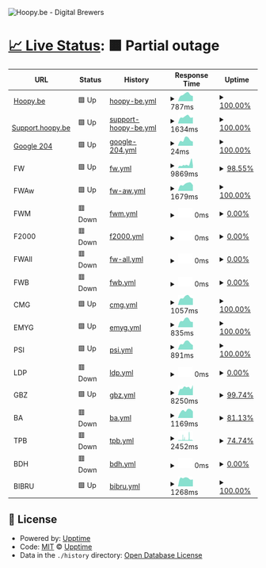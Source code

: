 ![Hoopy.be - Digital Brewers](https://hoopy.be/img/Hoopy.be-logo.jpg "Hoopy.be - Digital Brewers")

# [📈 Live Status](https://hoopybe.github.io/uptime): <!--live status--> **🟧 Partial outage**

<!--start: status pages-->
<!-- This summary is generated by Upptime (https://github.com/upptime/upptime) -->
<!-- Do not edit this manually, your changes will be overwritten -->
<!-- prettier-ignore -->
| URL | Status | History | Response Time | Uptime |
| --- | ------ | ------- | ------------- | ------ |
| <img alt="" src="https://icons.duckduckgo.com/ip3/hoopy.be.ico" height="13"> [Hoopy.be](https://hoopy.be) | 🟩 Up | [hoopy-be.yml](https://github.com/hoopybe/uptime/commits/HEAD/history/hoopy-be.yml) | <details><summary><img alt="Response time graph" src="./graphs/hoopy-be/response-time-week.png" height="20"> 787ms</summary><br><a href="https://hoopybe.github.io/uptime/history/hoopy-be"><img alt="Response time 879" src="https://img.shields.io/endpoint?url=https%3A%2F%2Fraw.githubusercontent.com%2Fhoopybe%2Fuptime%2FHEAD%2Fapi%2Fhoopy-be%2Fresponse-time.json"></a><br><a href="https://hoopybe.github.io/uptime/history/hoopy-be"><img alt="24-hour response time 603" src="https://img.shields.io/endpoint?url=https%3A%2F%2Fraw.githubusercontent.com%2Fhoopybe%2Fuptime%2FHEAD%2Fapi%2Fhoopy-be%2Fresponse-time-day.json"></a><br><a href="https://hoopybe.github.io/uptime/history/hoopy-be"><img alt="7-day response time 787" src="https://img.shields.io/endpoint?url=https%3A%2F%2Fraw.githubusercontent.com%2Fhoopybe%2Fuptime%2FHEAD%2Fapi%2Fhoopy-be%2Fresponse-time-week.json"></a><br><a href="https://hoopybe.github.io/uptime/history/hoopy-be"><img alt="30-day response time 851" src="https://img.shields.io/endpoint?url=https%3A%2F%2Fraw.githubusercontent.com%2Fhoopybe%2Fuptime%2FHEAD%2Fapi%2Fhoopy-be%2Fresponse-time-month.json"></a><br><a href="https://hoopybe.github.io/uptime/history/hoopy-be"><img alt="1-year response time 892" src="https://img.shields.io/endpoint?url=https%3A%2F%2Fraw.githubusercontent.com%2Fhoopybe%2Fuptime%2FHEAD%2Fapi%2Fhoopy-be%2Fresponse-time-year.json"></a></details> | <details><summary><a href="https://hoopybe.github.io/uptime/history/hoopy-be">100.00%</a></summary><a href="https://hoopybe.github.io/uptime/history/hoopy-be"><img alt="All-time uptime 99.39%" src="https://img.shields.io/endpoint?url=https%3A%2F%2Fraw.githubusercontent.com%2Fhoopybe%2Fuptime%2FHEAD%2Fapi%2Fhoopy-be%2Fuptime.json"></a><br><a href="https://hoopybe.github.io/uptime/history/hoopy-be"><img alt="24-hour uptime 100.00%" src="https://img.shields.io/endpoint?url=https%3A%2F%2Fraw.githubusercontent.com%2Fhoopybe%2Fuptime%2FHEAD%2Fapi%2Fhoopy-be%2Fuptime-day.json"></a><br><a href="https://hoopybe.github.io/uptime/history/hoopy-be"><img alt="7-day uptime 100.00%" src="https://img.shields.io/endpoint?url=https%3A%2F%2Fraw.githubusercontent.com%2Fhoopybe%2Fuptime%2FHEAD%2Fapi%2Fhoopy-be%2Fuptime-week.json"></a><br><a href="https://hoopybe.github.io/uptime/history/hoopy-be"><img alt="30-day uptime 100.00%" src="https://img.shields.io/endpoint?url=https%3A%2F%2Fraw.githubusercontent.com%2Fhoopybe%2Fuptime%2FHEAD%2Fapi%2Fhoopy-be%2Fuptime-month.json"></a><br><a href="https://hoopybe.github.io/uptime/history/hoopy-be"><img alt="1-year uptime 99.96%" src="https://img.shields.io/endpoint?url=https%3A%2F%2Fraw.githubusercontent.com%2Fhoopybe%2Fuptime%2FHEAD%2Fapi%2Fhoopy-be%2Fuptime-year.json"></a></details>
| <img alt="" src="https://icons.duckduckgo.com/ip3/support.hoopy.be.ico" height="13"> [Support.hoopy.be](https://support.hoopy.be) | 🟩 Up | [support-hoopy-be.yml](https://github.com/hoopybe/uptime/commits/HEAD/history/support-hoopy-be.yml) | <details><summary><img alt="Response time graph" src="./graphs/support-hoopy-be/response-time-week.png" height="20"> 1634ms</summary><br><a href="https://hoopybe.github.io/uptime/history/support-hoopy-be"><img alt="Response time 1909" src="https://img.shields.io/endpoint?url=https%3A%2F%2Fraw.githubusercontent.com%2Fhoopybe%2Fuptime%2FHEAD%2Fapi%2Fsupport-hoopy-be%2Fresponse-time.json"></a><br><a href="https://hoopybe.github.io/uptime/history/support-hoopy-be"><img alt="24-hour response time 1507" src="https://img.shields.io/endpoint?url=https%3A%2F%2Fraw.githubusercontent.com%2Fhoopybe%2Fuptime%2FHEAD%2Fapi%2Fsupport-hoopy-be%2Fresponse-time-day.json"></a><br><a href="https://hoopybe.github.io/uptime/history/support-hoopy-be"><img alt="7-day response time 1634" src="https://img.shields.io/endpoint?url=https%3A%2F%2Fraw.githubusercontent.com%2Fhoopybe%2Fuptime%2FHEAD%2Fapi%2Fsupport-hoopy-be%2Fresponse-time-week.json"></a><br><a href="https://hoopybe.github.io/uptime/history/support-hoopy-be"><img alt="30-day response time 1682" src="https://img.shields.io/endpoint?url=https%3A%2F%2Fraw.githubusercontent.com%2Fhoopybe%2Fuptime%2FHEAD%2Fapi%2Fsupport-hoopy-be%2Fresponse-time-month.json"></a><br><a href="https://hoopybe.github.io/uptime/history/support-hoopy-be"><img alt="1-year response time 1896" src="https://img.shields.io/endpoint?url=https%3A%2F%2Fraw.githubusercontent.com%2Fhoopybe%2Fuptime%2FHEAD%2Fapi%2Fsupport-hoopy-be%2Fresponse-time-year.json"></a></details> | <details><summary><a href="https://hoopybe.github.io/uptime/history/support-hoopy-be">100.00%</a></summary><a href="https://hoopybe.github.io/uptime/history/support-hoopy-be"><img alt="All-time uptime 99.98%" src="https://img.shields.io/endpoint?url=https%3A%2F%2Fraw.githubusercontent.com%2Fhoopybe%2Fuptime%2FHEAD%2Fapi%2Fsupport-hoopy-be%2Fuptime.json"></a><br><a href="https://hoopybe.github.io/uptime/history/support-hoopy-be"><img alt="24-hour uptime 100.00%" src="https://img.shields.io/endpoint?url=https%3A%2F%2Fraw.githubusercontent.com%2Fhoopybe%2Fuptime%2FHEAD%2Fapi%2Fsupport-hoopy-be%2Fuptime-day.json"></a><br><a href="https://hoopybe.github.io/uptime/history/support-hoopy-be"><img alt="7-day uptime 100.00%" src="https://img.shields.io/endpoint?url=https%3A%2F%2Fraw.githubusercontent.com%2Fhoopybe%2Fuptime%2FHEAD%2Fapi%2Fsupport-hoopy-be%2Fuptime-week.json"></a><br><a href="https://hoopybe.github.io/uptime/history/support-hoopy-be"><img alt="30-day uptime 100.00%" src="https://img.shields.io/endpoint?url=https%3A%2F%2Fraw.githubusercontent.com%2Fhoopybe%2Fuptime%2FHEAD%2Fapi%2Fsupport-hoopy-be%2Fuptime-month.json"></a><br><a href="https://hoopybe.github.io/uptime/history/support-hoopy-be"><img alt="1-year uptime 99.98%" src="https://img.shields.io/endpoint?url=https%3A%2F%2Fraw.githubusercontent.com%2Fhoopybe%2Fuptime%2FHEAD%2Fapi%2Fsupport-hoopy-be%2Fuptime-year.json"></a></details>
| <img alt="" src="https://icons.duckduckgo.com/ip3/google.com.ico" height="13"> [Google 204](https://google.com/generate_204) | 🟩 Up | [google-204.yml](https://github.com/hoopybe/uptime/commits/HEAD/history/google-204.yml) | <details><summary><img alt="Response time graph" src="./graphs/google-204/response-time-week.png" height="20"> 24ms</summary><br><a href="https://hoopybe.github.io/uptime/history/google-204"><img alt="Response time 58" src="https://img.shields.io/endpoint?url=https%3A%2F%2Fraw.githubusercontent.com%2Fhoopybe%2Fuptime%2FHEAD%2Fapi%2Fgoogle-204%2Fresponse-time.json"></a><br><a href="https://hoopybe.github.io/uptime/history/google-204"><img alt="24-hour response time 16" src="https://img.shields.io/endpoint?url=https%3A%2F%2Fraw.githubusercontent.com%2Fhoopybe%2Fuptime%2FHEAD%2Fapi%2Fgoogle-204%2Fresponse-time-day.json"></a><br><a href="https://hoopybe.github.io/uptime/history/google-204"><img alt="7-day response time 24" src="https://img.shields.io/endpoint?url=https%3A%2F%2Fraw.githubusercontent.com%2Fhoopybe%2Fuptime%2FHEAD%2Fapi%2Fgoogle-204%2Fresponse-time-week.json"></a><br><a href="https://hoopybe.github.io/uptime/history/google-204"><img alt="30-day response time 35" src="https://img.shields.io/endpoint?url=https%3A%2F%2Fraw.githubusercontent.com%2Fhoopybe%2Fuptime%2FHEAD%2Fapi%2Fgoogle-204%2Fresponse-time-month.json"></a><br><a href="https://hoopybe.github.io/uptime/history/google-204"><img alt="1-year response time 63" src="https://img.shields.io/endpoint?url=https%3A%2F%2Fraw.githubusercontent.com%2Fhoopybe%2Fuptime%2FHEAD%2Fapi%2Fgoogle-204%2Fresponse-time-year.json"></a></details> | <details><summary><a href="https://hoopybe.github.io/uptime/history/google-204">100.00%</a></summary><a href="https://hoopybe.github.io/uptime/history/google-204"><img alt="All-time uptime 100.00%" src="https://img.shields.io/endpoint?url=https%3A%2F%2Fraw.githubusercontent.com%2Fhoopybe%2Fuptime%2FHEAD%2Fapi%2Fgoogle-204%2Fuptime.json"></a><br><a href="https://hoopybe.github.io/uptime/history/google-204"><img alt="24-hour uptime 100.00%" src="https://img.shields.io/endpoint?url=https%3A%2F%2Fraw.githubusercontent.com%2Fhoopybe%2Fuptime%2FHEAD%2Fapi%2Fgoogle-204%2Fuptime-day.json"></a><br><a href="https://hoopybe.github.io/uptime/history/google-204"><img alt="7-day uptime 100.00%" src="https://img.shields.io/endpoint?url=https%3A%2F%2Fraw.githubusercontent.com%2Fhoopybe%2Fuptime%2FHEAD%2Fapi%2Fgoogle-204%2Fuptime-week.json"></a><br><a href="https://hoopybe.github.io/uptime/history/google-204"><img alt="30-day uptime 100.00%" src="https://img.shields.io/endpoint?url=https%3A%2F%2Fraw.githubusercontent.com%2Fhoopybe%2Fuptime%2FHEAD%2Fapi%2Fgoogle-204%2Fuptime-month.json"></a><br><a href="https://hoopybe.github.io/uptime/history/google-204"><img alt="1-year uptime 100.00%" src="https://img.shields.io/endpoint?url=https%3A%2F%2Fraw.githubusercontent.com%2Fhoopybe%2Fuptime%2FHEAD%2Fapi%2Fgoogle-204%2Fuptime-year.json"></a></details>
| <img alt="" src="https://icons.duckduckgo.com/ip3/null.ico" height="13"> FW | 🟩 Up | [fw.yml](https://github.com/hoopybe/uptime/commits/HEAD/history/fw.yml) | <details><summary><img alt="Response time graph" src="./graphs/fw/response-time-week.png" height="20"> 9869ms</summary><br><a href="https://hoopybe.github.io/uptime/history/fw"><img alt="Response time 3305" src="https://img.shields.io/endpoint?url=https%3A%2F%2Fraw.githubusercontent.com%2Fhoopybe%2Fuptime%2FHEAD%2Fapi%2Ffw%2Fresponse-time.json"></a><br><a href="https://hoopybe.github.io/uptime/history/fw"><img alt="24-hour response time 15856" src="https://img.shields.io/endpoint?url=https%3A%2F%2Fraw.githubusercontent.com%2Fhoopybe%2Fuptime%2FHEAD%2Fapi%2Ffw%2Fresponse-time-day.json"></a><br><a href="https://hoopybe.github.io/uptime/history/fw"><img alt="7-day response time 9869" src="https://img.shields.io/endpoint?url=https%3A%2F%2Fraw.githubusercontent.com%2Fhoopybe%2Fuptime%2FHEAD%2Fapi%2Ffw%2Fresponse-time-week.json"></a><br><a href="https://hoopybe.github.io/uptime/history/fw"><img alt="30-day response time 6905" src="https://img.shields.io/endpoint?url=https%3A%2F%2Fraw.githubusercontent.com%2Fhoopybe%2Fuptime%2FHEAD%2Fapi%2Ffw%2Fresponse-time-month.json"></a><br><a href="https://hoopybe.github.io/uptime/history/fw"><img alt="1-year response time 3433" src="https://img.shields.io/endpoint?url=https%3A%2F%2Fraw.githubusercontent.com%2Fhoopybe%2Fuptime%2FHEAD%2Fapi%2Ffw%2Fresponse-time-year.json"></a></details> | <details><summary><a href="https://hoopybe.github.io/uptime/history/fw">98.55%</a></summary><a href="https://hoopybe.github.io/uptime/history/fw"><img alt="All-time uptime 99.94%" src="https://img.shields.io/endpoint?url=https%3A%2F%2Fraw.githubusercontent.com%2Fhoopybe%2Fuptime%2FHEAD%2Fapi%2Ffw%2Fuptime.json"></a><br><a href="https://hoopybe.github.io/uptime/history/fw"><img alt="24-hour uptime 89.84%" src="https://img.shields.io/endpoint?url=https%3A%2F%2Fraw.githubusercontent.com%2Fhoopybe%2Fuptime%2FHEAD%2Fapi%2Ffw%2Fuptime-day.json"></a><br><a href="https://hoopybe.github.io/uptime/history/fw"><img alt="7-day uptime 98.55%" src="https://img.shields.io/endpoint?url=https%3A%2F%2Fraw.githubusercontent.com%2Fhoopybe%2Fuptime%2FHEAD%2Fapi%2Ffw%2Fuptime-week.json"></a><br><a href="https://hoopybe.github.io/uptime/history/fw"><img alt="30-day uptime 99.57%" src="https://img.shields.io/endpoint?url=https%3A%2F%2Fraw.githubusercontent.com%2Fhoopybe%2Fuptime%2FHEAD%2Fapi%2Ffw%2Fuptime-month.json"></a><br><a href="https://hoopybe.github.io/uptime/history/fw"><img alt="1-year uptime 99.89%" src="https://img.shields.io/endpoint?url=https%3A%2F%2Fraw.githubusercontent.com%2Fhoopybe%2Fuptime%2FHEAD%2Fapi%2Ffw%2Fuptime-year.json"></a></details>
| <img alt="" src="https://icons.duckduckgo.com/ip3/null.ico" height="13"> FWAw | 🟩 Up | [fw-aw.yml](https://github.com/hoopybe/uptime/commits/HEAD/history/fw-aw.yml) | <details><summary><img alt="Response time graph" src="./graphs/fw-aw/response-time-week.png" height="20"> 1679ms</summary><br><a href="https://hoopybe.github.io/uptime/history/fw-aw"><img alt="Response time 1323" src="https://img.shields.io/endpoint?url=https%3A%2F%2Fraw.githubusercontent.com%2Fhoopybe%2Fuptime%2FHEAD%2Fapi%2Ffw-aw%2Fresponse-time.json"></a><br><a href="https://hoopybe.github.io/uptime/history/fw-aw"><img alt="24-hour response time 1416" src="https://img.shields.io/endpoint?url=https%3A%2F%2Fraw.githubusercontent.com%2Fhoopybe%2Fuptime%2FHEAD%2Fapi%2Ffw-aw%2Fresponse-time-day.json"></a><br><a href="https://hoopybe.github.io/uptime/history/fw-aw"><img alt="7-day response time 1679" src="https://img.shields.io/endpoint?url=https%3A%2F%2Fraw.githubusercontent.com%2Fhoopybe%2Fuptime%2FHEAD%2Fapi%2Ffw-aw%2Fresponse-time-week.json"></a><br><a href="https://hoopybe.github.io/uptime/history/fw-aw"><img alt="30-day response time 1710" src="https://img.shields.io/endpoint?url=https%3A%2F%2Fraw.githubusercontent.com%2Fhoopybe%2Fuptime%2FHEAD%2Fapi%2Ffw-aw%2Fresponse-time-month.json"></a><br><a href="https://hoopybe.github.io/uptime/history/fw-aw"><img alt="1-year response time 1418" src="https://img.shields.io/endpoint?url=https%3A%2F%2Fraw.githubusercontent.com%2Fhoopybe%2Fuptime%2FHEAD%2Fapi%2Ffw-aw%2Fresponse-time-year.json"></a></details> | <details><summary><a href="https://hoopybe.github.io/uptime/history/fw-aw">100.00%</a></summary><a href="https://hoopybe.github.io/uptime/history/fw-aw"><img alt="All-time uptime 88.26%" src="https://img.shields.io/endpoint?url=https%3A%2F%2Fraw.githubusercontent.com%2Fhoopybe%2Fuptime%2FHEAD%2Fapi%2Ffw-aw%2Fuptime.json"></a><br><a href="https://hoopybe.github.io/uptime/history/fw-aw"><img alt="24-hour uptime 100.00%" src="https://img.shields.io/endpoint?url=https%3A%2F%2Fraw.githubusercontent.com%2Fhoopybe%2Fuptime%2FHEAD%2Fapi%2Ffw-aw%2Fuptime-day.json"></a><br><a href="https://hoopybe.github.io/uptime/history/fw-aw"><img alt="7-day uptime 100.00%" src="https://img.shields.io/endpoint?url=https%3A%2F%2Fraw.githubusercontent.com%2Fhoopybe%2Fuptime%2FHEAD%2Fapi%2Ffw-aw%2Fuptime-week.json"></a><br><a href="https://hoopybe.github.io/uptime/history/fw-aw"><img alt="30-day uptime 100.00%" src="https://img.shields.io/endpoint?url=https%3A%2F%2Fraw.githubusercontent.com%2Fhoopybe%2Fuptime%2FHEAD%2Fapi%2Ffw-aw%2Fuptime-month.json"></a><br><a href="https://hoopybe.github.io/uptime/history/fw-aw"><img alt="1-year uptime 70.98%" src="https://img.shields.io/endpoint?url=https%3A%2F%2Fraw.githubusercontent.com%2Fhoopybe%2Fuptime%2FHEAD%2Fapi%2Ffw-aw%2Fuptime-year.json"></a></details>
| <img alt="" src="https://icons.duckduckgo.com/ip3/null.ico" height="13"> FWM | 🟥 Down | [fwm.yml](https://github.com/hoopybe/uptime/commits/HEAD/history/fwm.yml) | <details><summary><img alt="Response time graph" src="./graphs/fwm/response-time-week.png" height="20"> 0ms</summary><br><a href="https://hoopybe.github.io/uptime/history/fwm"><img alt="Response time 2187" src="https://img.shields.io/endpoint?url=https%3A%2F%2Fraw.githubusercontent.com%2Fhoopybe%2Fuptime%2FHEAD%2Fapi%2Ffwm%2Fresponse-time.json"></a><br><a href="https://hoopybe.github.io/uptime/history/fwm"><img alt="24-hour response time 0" src="https://img.shields.io/endpoint?url=https%3A%2F%2Fraw.githubusercontent.com%2Fhoopybe%2Fuptime%2FHEAD%2Fapi%2Ffwm%2Fresponse-time-day.json"></a><br><a href="https://hoopybe.github.io/uptime/history/fwm"><img alt="7-day response time 0" src="https://img.shields.io/endpoint?url=https%3A%2F%2Fraw.githubusercontent.com%2Fhoopybe%2Fuptime%2FHEAD%2Fapi%2Ffwm%2Fresponse-time-week.json"></a><br><a href="https://hoopybe.github.io/uptime/history/fwm"><img alt="30-day response time 0" src="https://img.shields.io/endpoint?url=https%3A%2F%2Fraw.githubusercontent.com%2Fhoopybe%2Fuptime%2FHEAD%2Fapi%2Ffwm%2Fresponse-time-month.json"></a><br><a href="https://hoopybe.github.io/uptime/history/fwm"><img alt="1-year response time 2197" src="https://img.shields.io/endpoint?url=https%3A%2F%2Fraw.githubusercontent.com%2Fhoopybe%2Fuptime%2FHEAD%2Fapi%2Ffwm%2Fresponse-time-year.json"></a></details> | <details><summary><a href="https://hoopybe.github.io/uptime/history/fwm">0.00%</a></summary><a href="https://hoopybe.github.io/uptime/history/fwm"><img alt="All-time uptime 88.69%" src="https://img.shields.io/endpoint?url=https%3A%2F%2Fraw.githubusercontent.com%2Fhoopybe%2Fuptime%2FHEAD%2Fapi%2Ffwm%2Fuptime.json"></a><br><a href="https://hoopybe.github.io/uptime/history/fwm"><img alt="24-hour uptime 0.00%" src="https://img.shields.io/endpoint?url=https%3A%2F%2Fraw.githubusercontent.com%2Fhoopybe%2Fuptime%2FHEAD%2Fapi%2Ffwm%2Fuptime-day.json"></a><br><a href="https://hoopybe.github.io/uptime/history/fwm"><img alt="7-day uptime 0.00%" src="https://img.shields.io/endpoint?url=https%3A%2F%2Fraw.githubusercontent.com%2Fhoopybe%2Fuptime%2FHEAD%2Fapi%2Ffwm%2Fuptime-week.json"></a><br><a href="https://hoopybe.github.io/uptime/history/fwm"><img alt="30-day uptime 0.00%" src="https://img.shields.io/endpoint?url=https%3A%2F%2Fraw.githubusercontent.com%2Fhoopybe%2Fuptime%2FHEAD%2Fapi%2Ffwm%2Fuptime-month.json"></a><br><a href="https://hoopybe.github.io/uptime/history/fwm"><img alt="1-year uptime 72.04%" src="https://img.shields.io/endpoint?url=https%3A%2F%2Fraw.githubusercontent.com%2Fhoopybe%2Fuptime%2FHEAD%2Fapi%2Ffwm%2Fuptime-year.json"></a></details>
| <img alt="" src="https://icons.duckduckgo.com/ip3/null.ico" height="13"> F2000 | 🟥 Down | [f2000.yml](https://github.com/hoopybe/uptime/commits/HEAD/history/f2000.yml) | <details><summary><img alt="Response time graph" src="./graphs/f2000/response-time-week.png" height="20"> 0ms</summary><br><a href="https://hoopybe.github.io/uptime/history/f2000"><img alt="Response time 1675" src="https://img.shields.io/endpoint?url=https%3A%2F%2Fraw.githubusercontent.com%2Fhoopybe%2Fuptime%2FHEAD%2Fapi%2Ff2000%2Fresponse-time.json"></a><br><a href="https://hoopybe.github.io/uptime/history/f2000"><img alt="24-hour response time 0" src="https://img.shields.io/endpoint?url=https%3A%2F%2Fraw.githubusercontent.com%2Fhoopybe%2Fuptime%2FHEAD%2Fapi%2Ff2000%2Fresponse-time-day.json"></a><br><a href="https://hoopybe.github.io/uptime/history/f2000"><img alt="7-day response time 0" src="https://img.shields.io/endpoint?url=https%3A%2F%2Fraw.githubusercontent.com%2Fhoopybe%2Fuptime%2FHEAD%2Fapi%2Ff2000%2Fresponse-time-week.json"></a><br><a href="https://hoopybe.github.io/uptime/history/f2000"><img alt="30-day response time 0" src="https://img.shields.io/endpoint?url=https%3A%2F%2Fraw.githubusercontent.com%2Fhoopybe%2Fuptime%2FHEAD%2Fapi%2Ff2000%2Fresponse-time-month.json"></a><br><a href="https://hoopybe.github.io/uptime/history/f2000"><img alt="1-year response time 1646" src="https://img.shields.io/endpoint?url=https%3A%2F%2Fraw.githubusercontent.com%2Fhoopybe%2Fuptime%2FHEAD%2Fapi%2Ff2000%2Fresponse-time-year.json"></a></details> | <details><summary><a href="https://hoopybe.github.io/uptime/history/f2000">0.00%</a></summary><a href="https://hoopybe.github.io/uptime/history/f2000"><img alt="All-time uptime 64.01%" src="https://img.shields.io/endpoint?url=https%3A%2F%2Fraw.githubusercontent.com%2Fhoopybe%2Fuptime%2FHEAD%2Fapi%2Ff2000%2Fuptime.json"></a><br><a href="https://hoopybe.github.io/uptime/history/f2000"><img alt="24-hour uptime 0.00%" src="https://img.shields.io/endpoint?url=https%3A%2F%2Fraw.githubusercontent.com%2Fhoopybe%2Fuptime%2FHEAD%2Fapi%2Ff2000%2Fuptime-day.json"></a><br><a href="https://hoopybe.github.io/uptime/history/f2000"><img alt="7-day uptime 0.00%" src="https://img.shields.io/endpoint?url=https%3A%2F%2Fraw.githubusercontent.com%2Fhoopybe%2Fuptime%2FHEAD%2Fapi%2Ff2000%2Fuptime-week.json"></a><br><a href="https://hoopybe.github.io/uptime/history/f2000"><img alt="30-day uptime 0.00%" src="https://img.shields.io/endpoint?url=https%3A%2F%2Fraw.githubusercontent.com%2Fhoopybe%2Fuptime%2FHEAD%2Fapi%2Ff2000%2Fuptime-month.json"></a><br><a href="https://hoopybe.github.io/uptime/history/f2000"><img alt="1-year uptime 11.00%" src="https://img.shields.io/endpoint?url=https%3A%2F%2Fraw.githubusercontent.com%2Fhoopybe%2Fuptime%2FHEAD%2Fapi%2Ff2000%2Fuptime-year.json"></a></details>
| <img alt="" src="https://icons.duckduckgo.com/ip3/null.ico" height="13"> FWAll | 🟥 Down | [fw-all.yml](https://github.com/hoopybe/uptime/commits/HEAD/history/fw-all.yml) | <details><summary><img alt="Response time graph" src="./graphs/fw-all/response-time-week.png" height="20"> 0ms</summary><br><a href="https://hoopybe.github.io/uptime/history/fw-all"><img alt="Response time 1129" src="https://img.shields.io/endpoint?url=https%3A%2F%2Fraw.githubusercontent.com%2Fhoopybe%2Fuptime%2FHEAD%2Fapi%2Ffw-all%2Fresponse-time.json"></a><br><a href="https://hoopybe.github.io/uptime/history/fw-all"><img alt="24-hour response time 0" src="https://img.shields.io/endpoint?url=https%3A%2F%2Fraw.githubusercontent.com%2Fhoopybe%2Fuptime%2FHEAD%2Fapi%2Ffw-all%2Fresponse-time-day.json"></a><br><a href="https://hoopybe.github.io/uptime/history/fw-all"><img alt="7-day response time 0" src="https://img.shields.io/endpoint?url=https%3A%2F%2Fraw.githubusercontent.com%2Fhoopybe%2Fuptime%2FHEAD%2Fapi%2Ffw-all%2Fresponse-time-week.json"></a><br><a href="https://hoopybe.github.io/uptime/history/fw-all"><img alt="30-day response time 0" src="https://img.shields.io/endpoint?url=https%3A%2F%2Fraw.githubusercontent.com%2Fhoopybe%2Fuptime%2FHEAD%2Fapi%2Ffw-all%2Fresponse-time-month.json"></a><br><a href="https://hoopybe.github.io/uptime/history/fw-all"><img alt="1-year response time 1142" src="https://img.shields.io/endpoint?url=https%3A%2F%2Fraw.githubusercontent.com%2Fhoopybe%2Fuptime%2FHEAD%2Fapi%2Ffw-all%2Fresponse-time-year.json"></a></details> | <details><summary><a href="https://hoopybe.github.io/uptime/history/fw-all">0.00%</a></summary><a href="https://hoopybe.github.io/uptime/history/fw-all"><img alt="All-time uptime 88.69%" src="https://img.shields.io/endpoint?url=https%3A%2F%2Fraw.githubusercontent.com%2Fhoopybe%2Fuptime%2FHEAD%2Fapi%2Ffw-all%2Fuptime.json"></a><br><a href="https://hoopybe.github.io/uptime/history/fw-all"><img alt="24-hour uptime 0.00%" src="https://img.shields.io/endpoint?url=https%3A%2F%2Fraw.githubusercontent.com%2Fhoopybe%2Fuptime%2FHEAD%2Fapi%2Ffw-all%2Fuptime-day.json"></a><br><a href="https://hoopybe.github.io/uptime/history/fw-all"><img alt="7-day uptime 0.00%" src="https://img.shields.io/endpoint?url=https%3A%2F%2Fraw.githubusercontent.com%2Fhoopybe%2Fuptime%2FHEAD%2Fapi%2Ffw-all%2Fuptime-week.json"></a><br><a href="https://hoopybe.github.io/uptime/history/fw-all"><img alt="30-day uptime 0.00%" src="https://img.shields.io/endpoint?url=https%3A%2F%2Fraw.githubusercontent.com%2Fhoopybe%2Fuptime%2FHEAD%2Fapi%2Ffw-all%2Fuptime-month.json"></a><br><a href="https://hoopybe.github.io/uptime/history/fw-all"><img alt="1-year uptime 72.04%" src="https://img.shields.io/endpoint?url=https%3A%2F%2Fraw.githubusercontent.com%2Fhoopybe%2Fuptime%2FHEAD%2Fapi%2Ffw-all%2Fuptime-year.json"></a></details>
| <img alt="" src="https://icons.duckduckgo.com/ip3/null.ico" height="13"> FWB | 🟥 Down | [fwb.yml](https://github.com/hoopybe/uptime/commits/HEAD/history/fwb.yml) | <details><summary><img alt="Response time graph" src="./graphs/fwb/response-time-week.png" height="20"> 0ms</summary><br><a href="https://hoopybe.github.io/uptime/history/fwb"><img alt="Response time 922" src="https://img.shields.io/endpoint?url=https%3A%2F%2Fraw.githubusercontent.com%2Fhoopybe%2Fuptime%2FHEAD%2Fapi%2Ffwb%2Fresponse-time.json"></a><br><a href="https://hoopybe.github.io/uptime/history/fwb"><img alt="24-hour response time 0" src="https://img.shields.io/endpoint?url=https%3A%2F%2Fraw.githubusercontent.com%2Fhoopybe%2Fuptime%2FHEAD%2Fapi%2Ffwb%2Fresponse-time-day.json"></a><br><a href="https://hoopybe.github.io/uptime/history/fwb"><img alt="7-day response time 0" src="https://img.shields.io/endpoint?url=https%3A%2F%2Fraw.githubusercontent.com%2Fhoopybe%2Fuptime%2FHEAD%2Fapi%2Ffwb%2Fresponse-time-week.json"></a><br><a href="https://hoopybe.github.io/uptime/history/fwb"><img alt="30-day response time 0" src="https://img.shields.io/endpoint?url=https%3A%2F%2Fraw.githubusercontent.com%2Fhoopybe%2Fuptime%2FHEAD%2Fapi%2Ffwb%2Fresponse-time-month.json"></a><br><a href="https://hoopybe.github.io/uptime/history/fwb"><img alt="1-year response time 938" src="https://img.shields.io/endpoint?url=https%3A%2F%2Fraw.githubusercontent.com%2Fhoopybe%2Fuptime%2FHEAD%2Fapi%2Ffwb%2Fresponse-time-year.json"></a></details> | <details><summary><a href="https://hoopybe.github.io/uptime/history/fwb">0.00%</a></summary><a href="https://hoopybe.github.io/uptime/history/fwb"><img alt="All-time uptime 88.69%" src="https://img.shields.io/endpoint?url=https%3A%2F%2Fraw.githubusercontent.com%2Fhoopybe%2Fuptime%2FHEAD%2Fapi%2Ffwb%2Fuptime.json"></a><br><a href="https://hoopybe.github.io/uptime/history/fwb"><img alt="24-hour uptime 0.00%" src="https://img.shields.io/endpoint?url=https%3A%2F%2Fraw.githubusercontent.com%2Fhoopybe%2Fuptime%2FHEAD%2Fapi%2Ffwb%2Fuptime-day.json"></a><br><a href="https://hoopybe.github.io/uptime/history/fwb"><img alt="7-day uptime 0.00%" src="https://img.shields.io/endpoint?url=https%3A%2F%2Fraw.githubusercontent.com%2Fhoopybe%2Fuptime%2FHEAD%2Fapi%2Ffwb%2Fuptime-week.json"></a><br><a href="https://hoopybe.github.io/uptime/history/fwb"><img alt="30-day uptime 0.00%" src="https://img.shields.io/endpoint?url=https%3A%2F%2Fraw.githubusercontent.com%2Fhoopybe%2Fuptime%2FHEAD%2Fapi%2Ffwb%2Fuptime-month.json"></a><br><a href="https://hoopybe.github.io/uptime/history/fwb"><img alt="1-year uptime 72.04%" src="https://img.shields.io/endpoint?url=https%3A%2F%2Fraw.githubusercontent.com%2Fhoopybe%2Fuptime%2FHEAD%2Fapi%2Ffwb%2Fuptime-year.json"></a></details>
| <img alt="" src="https://icons.duckduckgo.com/ip3/null.ico" height="13"> CMG | 🟩 Up | [cmg.yml](https://github.com/hoopybe/uptime/commits/HEAD/history/cmg.yml) | <details><summary><img alt="Response time graph" src="./graphs/cmg/response-time-week.png" height="20"> 1057ms</summary><br><a href="https://hoopybe.github.io/uptime/history/cmg"><img alt="Response time 1372" src="https://img.shields.io/endpoint?url=https%3A%2F%2Fraw.githubusercontent.com%2Fhoopybe%2Fuptime%2FHEAD%2Fapi%2Fcmg%2Fresponse-time.json"></a><br><a href="https://hoopybe.github.io/uptime/history/cmg"><img alt="24-hour response time 887" src="https://img.shields.io/endpoint?url=https%3A%2F%2Fraw.githubusercontent.com%2Fhoopybe%2Fuptime%2FHEAD%2Fapi%2Fcmg%2Fresponse-time-day.json"></a><br><a href="https://hoopybe.github.io/uptime/history/cmg"><img alt="7-day response time 1057" src="https://img.shields.io/endpoint?url=https%3A%2F%2Fraw.githubusercontent.com%2Fhoopybe%2Fuptime%2FHEAD%2Fapi%2Fcmg%2Fresponse-time-week.json"></a><br><a href="https://hoopybe.github.io/uptime/history/cmg"><img alt="30-day response time 1113" src="https://img.shields.io/endpoint?url=https%3A%2F%2Fraw.githubusercontent.com%2Fhoopybe%2Fuptime%2FHEAD%2Fapi%2Fcmg%2Fresponse-time-month.json"></a><br><a href="https://hoopybe.github.io/uptime/history/cmg"><img alt="1-year response time 1416" src="https://img.shields.io/endpoint?url=https%3A%2F%2Fraw.githubusercontent.com%2Fhoopybe%2Fuptime%2FHEAD%2Fapi%2Fcmg%2Fresponse-time-year.json"></a></details> | <details><summary><a href="https://hoopybe.github.io/uptime/history/cmg">100.00%</a></summary><a href="https://hoopybe.github.io/uptime/history/cmg"><img alt="All-time uptime 99.97%" src="https://img.shields.io/endpoint?url=https%3A%2F%2Fraw.githubusercontent.com%2Fhoopybe%2Fuptime%2FHEAD%2Fapi%2Fcmg%2Fuptime.json"></a><br><a href="https://hoopybe.github.io/uptime/history/cmg"><img alt="24-hour uptime 100.00%" src="https://img.shields.io/endpoint?url=https%3A%2F%2Fraw.githubusercontent.com%2Fhoopybe%2Fuptime%2FHEAD%2Fapi%2Fcmg%2Fuptime-day.json"></a><br><a href="https://hoopybe.github.io/uptime/history/cmg"><img alt="7-day uptime 100.00%" src="https://img.shields.io/endpoint?url=https%3A%2F%2Fraw.githubusercontent.com%2Fhoopybe%2Fuptime%2FHEAD%2Fapi%2Fcmg%2Fuptime-week.json"></a><br><a href="https://hoopybe.github.io/uptime/history/cmg"><img alt="30-day uptime 100.00%" src="https://img.shields.io/endpoint?url=https%3A%2F%2Fraw.githubusercontent.com%2Fhoopybe%2Fuptime%2FHEAD%2Fapi%2Fcmg%2Fuptime-month.json"></a><br><a href="https://hoopybe.github.io/uptime/history/cmg"><img alt="1-year uptime 99.95%" src="https://img.shields.io/endpoint?url=https%3A%2F%2Fraw.githubusercontent.com%2Fhoopybe%2Fuptime%2FHEAD%2Fapi%2Fcmg%2Fuptime-year.json"></a></details>
| <img alt="" src="https://icons.duckduckgo.com/ip3/null.ico" height="13"> EMYG | 🟩 Up | [emyg.yml](https://github.com/hoopybe/uptime/commits/HEAD/history/emyg.yml) | <details><summary><img alt="Response time graph" src="./graphs/emyg/response-time-week.png" height="20"> 835ms</summary><br><a href="https://hoopybe.github.io/uptime/history/emyg"><img alt="Response time 991" src="https://img.shields.io/endpoint?url=https%3A%2F%2Fraw.githubusercontent.com%2Fhoopybe%2Fuptime%2FHEAD%2Fapi%2Femyg%2Fresponse-time.json"></a><br><a href="https://hoopybe.github.io/uptime/history/emyg"><img alt="24-hour response time 620" src="https://img.shields.io/endpoint?url=https%3A%2F%2Fraw.githubusercontent.com%2Fhoopybe%2Fuptime%2FHEAD%2Fapi%2Femyg%2Fresponse-time-day.json"></a><br><a href="https://hoopybe.github.io/uptime/history/emyg"><img alt="7-day response time 835" src="https://img.shields.io/endpoint?url=https%3A%2F%2Fraw.githubusercontent.com%2Fhoopybe%2Fuptime%2FHEAD%2Fapi%2Femyg%2Fresponse-time-week.json"></a><br><a href="https://hoopybe.github.io/uptime/history/emyg"><img alt="30-day response time 897" src="https://img.shields.io/endpoint?url=https%3A%2F%2Fraw.githubusercontent.com%2Fhoopybe%2Fuptime%2FHEAD%2Fapi%2Femyg%2Fresponse-time-month.json"></a><br><a href="https://hoopybe.github.io/uptime/history/emyg"><img alt="1-year response time 997" src="https://img.shields.io/endpoint?url=https%3A%2F%2Fraw.githubusercontent.com%2Fhoopybe%2Fuptime%2FHEAD%2Fapi%2Femyg%2Fresponse-time-year.json"></a></details> | <details><summary><a href="https://hoopybe.github.io/uptime/history/emyg">100.00%</a></summary><a href="https://hoopybe.github.io/uptime/history/emyg"><img alt="All-time uptime 99.97%" src="https://img.shields.io/endpoint?url=https%3A%2F%2Fraw.githubusercontent.com%2Fhoopybe%2Fuptime%2FHEAD%2Fapi%2Femyg%2Fuptime.json"></a><br><a href="https://hoopybe.github.io/uptime/history/emyg"><img alt="24-hour uptime 100.00%" src="https://img.shields.io/endpoint?url=https%3A%2F%2Fraw.githubusercontent.com%2Fhoopybe%2Fuptime%2FHEAD%2Fapi%2Femyg%2Fuptime-day.json"></a><br><a href="https://hoopybe.github.io/uptime/history/emyg"><img alt="7-day uptime 100.00%" src="https://img.shields.io/endpoint?url=https%3A%2F%2Fraw.githubusercontent.com%2Fhoopybe%2Fuptime%2FHEAD%2Fapi%2Femyg%2Fuptime-week.json"></a><br><a href="https://hoopybe.github.io/uptime/history/emyg"><img alt="30-day uptime 100.00%" src="https://img.shields.io/endpoint?url=https%3A%2F%2Fraw.githubusercontent.com%2Fhoopybe%2Fuptime%2FHEAD%2Fapi%2Femyg%2Fuptime-month.json"></a><br><a href="https://hoopybe.github.io/uptime/history/emyg"><img alt="1-year uptime 99.96%" src="https://img.shields.io/endpoint?url=https%3A%2F%2Fraw.githubusercontent.com%2Fhoopybe%2Fuptime%2FHEAD%2Fapi%2Femyg%2Fuptime-year.json"></a></details>
| <img alt="" src="https://icons.duckduckgo.com/ip3/null.ico" height="13"> PSI | 🟩 Up | [psi.yml](https://github.com/hoopybe/uptime/commits/HEAD/history/psi.yml) | <details><summary><img alt="Response time graph" src="./graphs/psi/response-time-week.png" height="20"> 891ms</summary><br><a href="https://hoopybe.github.io/uptime/history/psi"><img alt="Response time 902" src="https://img.shields.io/endpoint?url=https%3A%2F%2Fraw.githubusercontent.com%2Fhoopybe%2Fuptime%2FHEAD%2Fapi%2Fpsi%2Fresponse-time.json"></a><br><a href="https://hoopybe.github.io/uptime/history/psi"><img alt="24-hour response time 592" src="https://img.shields.io/endpoint?url=https%3A%2F%2Fraw.githubusercontent.com%2Fhoopybe%2Fuptime%2FHEAD%2Fapi%2Fpsi%2Fresponse-time-day.json"></a><br><a href="https://hoopybe.github.io/uptime/history/psi"><img alt="7-day response time 891" src="https://img.shields.io/endpoint?url=https%3A%2F%2Fraw.githubusercontent.com%2Fhoopybe%2Fuptime%2FHEAD%2Fapi%2Fpsi%2Fresponse-time-week.json"></a><br><a href="https://hoopybe.github.io/uptime/history/psi"><img alt="30-day response time 904" src="https://img.shields.io/endpoint?url=https%3A%2F%2Fraw.githubusercontent.com%2Fhoopybe%2Fuptime%2FHEAD%2Fapi%2Fpsi%2Fresponse-time-month.json"></a><br><a href="https://hoopybe.github.io/uptime/history/psi"><img alt="1-year response time 906" src="https://img.shields.io/endpoint?url=https%3A%2F%2Fraw.githubusercontent.com%2Fhoopybe%2Fuptime%2FHEAD%2Fapi%2Fpsi%2Fresponse-time-year.json"></a></details> | <details><summary><a href="https://hoopybe.github.io/uptime/history/psi">100.00%</a></summary><a href="https://hoopybe.github.io/uptime/history/psi"><img alt="All-time uptime 99.95%" src="https://img.shields.io/endpoint?url=https%3A%2F%2Fraw.githubusercontent.com%2Fhoopybe%2Fuptime%2FHEAD%2Fapi%2Fpsi%2Fuptime.json"></a><br><a href="https://hoopybe.github.io/uptime/history/psi"><img alt="24-hour uptime 100.00%" src="https://img.shields.io/endpoint?url=https%3A%2F%2Fraw.githubusercontent.com%2Fhoopybe%2Fuptime%2FHEAD%2Fapi%2Fpsi%2Fuptime-day.json"></a><br><a href="https://hoopybe.github.io/uptime/history/psi"><img alt="7-day uptime 100.00%" src="https://img.shields.io/endpoint?url=https%3A%2F%2Fraw.githubusercontent.com%2Fhoopybe%2Fuptime%2FHEAD%2Fapi%2Fpsi%2Fuptime-week.json"></a><br><a href="https://hoopybe.github.io/uptime/history/psi"><img alt="30-day uptime 100.00%" src="https://img.shields.io/endpoint?url=https%3A%2F%2Fraw.githubusercontent.com%2Fhoopybe%2Fuptime%2FHEAD%2Fapi%2Fpsi%2Fuptime-month.json"></a><br><a href="https://hoopybe.github.io/uptime/history/psi"><img alt="1-year uptime 99.94%" src="https://img.shields.io/endpoint?url=https%3A%2F%2Fraw.githubusercontent.com%2Fhoopybe%2Fuptime%2FHEAD%2Fapi%2Fpsi%2Fuptime-year.json"></a></details>
| <img alt="" src="https://icons.duckduckgo.com/ip3/null.ico" height="13"> LDP | 🟥 Down | [ldp.yml](https://github.com/hoopybe/uptime/commits/HEAD/history/ldp.yml) | <details><summary><img alt="Response time graph" src="./graphs/ldp/response-time-week.png" height="20"> 0ms</summary><br><a href="https://hoopybe.github.io/uptime/history/ldp"><img alt="Response time 861" src="https://img.shields.io/endpoint?url=https%3A%2F%2Fraw.githubusercontent.com%2Fhoopybe%2Fuptime%2FHEAD%2Fapi%2Fldp%2Fresponse-time.json"></a><br><a href="https://hoopybe.github.io/uptime/history/ldp"><img alt="24-hour response time 0" src="https://img.shields.io/endpoint?url=https%3A%2F%2Fraw.githubusercontent.com%2Fhoopybe%2Fuptime%2FHEAD%2Fapi%2Fldp%2Fresponse-time-day.json"></a><br><a href="https://hoopybe.github.io/uptime/history/ldp"><img alt="7-day response time 0" src="https://img.shields.io/endpoint?url=https%3A%2F%2Fraw.githubusercontent.com%2Fhoopybe%2Fuptime%2FHEAD%2Fapi%2Fldp%2Fresponse-time-week.json"></a><br><a href="https://hoopybe.github.io/uptime/history/ldp"><img alt="30-day response time 0" src="https://img.shields.io/endpoint?url=https%3A%2F%2Fraw.githubusercontent.com%2Fhoopybe%2Fuptime%2FHEAD%2Fapi%2Fldp%2Fresponse-time-month.json"></a><br><a href="https://hoopybe.github.io/uptime/history/ldp"><img alt="1-year response time 773" src="https://img.shields.io/endpoint?url=https%3A%2F%2Fraw.githubusercontent.com%2Fhoopybe%2Fuptime%2FHEAD%2Fapi%2Fldp%2Fresponse-time-year.json"></a></details> | <details><summary><a href="https://hoopybe.github.io/uptime/history/ldp">0.00%</a></summary><a href="https://hoopybe.github.io/uptime/history/ldp"><img alt="All-time uptime 63.88%" src="https://img.shields.io/endpoint?url=https%3A%2F%2Fraw.githubusercontent.com%2Fhoopybe%2Fuptime%2FHEAD%2Fapi%2Fldp%2Fuptime.json"></a><br><a href="https://hoopybe.github.io/uptime/history/ldp"><img alt="24-hour uptime 0.00%" src="https://img.shields.io/endpoint?url=https%3A%2F%2Fraw.githubusercontent.com%2Fhoopybe%2Fuptime%2FHEAD%2Fapi%2Fldp%2Fuptime-day.json"></a><br><a href="https://hoopybe.github.io/uptime/history/ldp"><img alt="7-day uptime 0.00%" src="https://img.shields.io/endpoint?url=https%3A%2F%2Fraw.githubusercontent.com%2Fhoopybe%2Fuptime%2FHEAD%2Fapi%2Fldp%2Fuptime-week.json"></a><br><a href="https://hoopybe.github.io/uptime/history/ldp"><img alt="30-day uptime 0.00%" src="https://img.shields.io/endpoint?url=https%3A%2F%2Fraw.githubusercontent.com%2Fhoopybe%2Fuptime%2FHEAD%2Fapi%2Fldp%2Fuptime-month.json"></a><br><a href="https://hoopybe.github.io/uptime/history/ldp"><img alt="1-year uptime 10.70%" src="https://img.shields.io/endpoint?url=https%3A%2F%2Fraw.githubusercontent.com%2Fhoopybe%2Fuptime%2FHEAD%2Fapi%2Fldp%2Fuptime-year.json"></a></details>
| <img alt="" src="https://icons.duckduckgo.com/ip3/null.ico" height="13"> GBZ | 🟩 Up | [gbz.yml](https://github.com/hoopybe/uptime/commits/HEAD/history/gbz.yml) | <details><summary><img alt="Response time graph" src="./graphs/gbz/response-time-week.png" height="20"> 8250ms</summary><br><a href="https://hoopybe.github.io/uptime/history/gbz"><img alt="Response time 3001" src="https://img.shields.io/endpoint?url=https%3A%2F%2Fraw.githubusercontent.com%2Fhoopybe%2Fuptime%2FHEAD%2Fapi%2Fgbz%2Fresponse-time.json"></a><br><a href="https://hoopybe.github.io/uptime/history/gbz"><img alt="24-hour response time 17611" src="https://img.shields.io/endpoint?url=https%3A%2F%2Fraw.githubusercontent.com%2Fhoopybe%2Fuptime%2FHEAD%2Fapi%2Fgbz%2Fresponse-time-day.json"></a><br><a href="https://hoopybe.github.io/uptime/history/gbz"><img alt="7-day response time 8250" src="https://img.shields.io/endpoint?url=https%3A%2F%2Fraw.githubusercontent.com%2Fhoopybe%2Fuptime%2FHEAD%2Fapi%2Fgbz%2Fresponse-time-week.json"></a><br><a href="https://hoopybe.github.io/uptime/history/gbz"><img alt="30-day response time 4619" src="https://img.shields.io/endpoint?url=https%3A%2F%2Fraw.githubusercontent.com%2Fhoopybe%2Fuptime%2FHEAD%2Fapi%2Fgbz%2Fresponse-time-month.json"></a><br><a href="https://hoopybe.github.io/uptime/history/gbz"><img alt="1-year response time 3041" src="https://img.shields.io/endpoint?url=https%3A%2F%2Fraw.githubusercontent.com%2Fhoopybe%2Fuptime%2FHEAD%2Fapi%2Fgbz%2Fresponse-time-year.json"></a></details> | <details><summary><a href="https://hoopybe.github.io/uptime/history/gbz">99.74%</a></summary><a href="https://hoopybe.github.io/uptime/history/gbz"><img alt="All-time uptime 99.23%" src="https://img.shields.io/endpoint?url=https%3A%2F%2Fraw.githubusercontent.com%2Fhoopybe%2Fuptime%2FHEAD%2Fapi%2Fgbz%2Fuptime.json"></a><br><a href="https://hoopybe.github.io/uptime/history/gbz"><img alt="24-hour uptime 98.17%" src="https://img.shields.io/endpoint?url=https%3A%2F%2Fraw.githubusercontent.com%2Fhoopybe%2Fuptime%2FHEAD%2Fapi%2Fgbz%2Fuptime-day.json"></a><br><a href="https://hoopybe.github.io/uptime/history/gbz"><img alt="7-day uptime 99.74%" src="https://img.shields.io/endpoint?url=https%3A%2F%2Fraw.githubusercontent.com%2Fhoopybe%2Fuptime%2FHEAD%2Fapi%2Fgbz%2Fuptime-week.json"></a><br><a href="https://hoopybe.github.io/uptime/history/gbz"><img alt="30-day uptime 99.94%" src="https://img.shields.io/endpoint?url=https%3A%2F%2Fraw.githubusercontent.com%2Fhoopybe%2Fuptime%2FHEAD%2Fapi%2Fgbz%2Fuptime-month.json"></a><br><a href="https://hoopybe.github.io/uptime/history/gbz"><img alt="1-year uptime 99.16%" src="https://img.shields.io/endpoint?url=https%3A%2F%2Fraw.githubusercontent.com%2Fhoopybe%2Fuptime%2FHEAD%2Fapi%2Fgbz%2Fuptime-year.json"></a></details>
| <img alt="" src="https://icons.duckduckgo.com/ip3/null.ico" height="13"> BA | 🟥 Down | [ba.yml](https://github.com/hoopybe/uptime/commits/HEAD/history/ba.yml) | <details><summary><img alt="Response time graph" src="./graphs/ba/response-time-week.png" height="20"> 1169ms</summary><br><a href="https://hoopybe.github.io/uptime/history/ba"><img alt="Response time 1304" src="https://img.shields.io/endpoint?url=https%3A%2F%2Fraw.githubusercontent.com%2Fhoopybe%2Fuptime%2FHEAD%2Fapi%2Fba%2Fresponse-time.json"></a><br><a href="https://hoopybe.github.io/uptime/history/ba"><img alt="24-hour response time 0" src="https://img.shields.io/endpoint?url=https%3A%2F%2Fraw.githubusercontent.com%2Fhoopybe%2Fuptime%2FHEAD%2Fapi%2Fba%2Fresponse-time-day.json"></a><br><a href="https://hoopybe.github.io/uptime/history/ba"><img alt="7-day response time 1169" src="https://img.shields.io/endpoint?url=https%3A%2F%2Fraw.githubusercontent.com%2Fhoopybe%2Fuptime%2FHEAD%2Fapi%2Fba%2Fresponse-time-week.json"></a><br><a href="https://hoopybe.github.io/uptime/history/ba"><img alt="30-day response time 1348" src="https://img.shields.io/endpoint?url=https%3A%2F%2Fraw.githubusercontent.com%2Fhoopybe%2Fuptime%2FHEAD%2Fapi%2Fba%2Fresponse-time-month.json"></a><br><a href="https://hoopybe.github.io/uptime/history/ba"><img alt="1-year response time 1334" src="https://img.shields.io/endpoint?url=https%3A%2F%2Fraw.githubusercontent.com%2Fhoopybe%2Fuptime%2FHEAD%2Fapi%2Fba%2Fresponse-time-year.json"></a></details> | <details><summary><a href="https://hoopybe.github.io/uptime/history/ba">81.13%</a></summary><a href="https://hoopybe.github.io/uptime/history/ba"><img alt="All-time uptime 98.82%" src="https://img.shields.io/endpoint?url=https%3A%2F%2Fraw.githubusercontent.com%2Fhoopybe%2Fuptime%2FHEAD%2Fapi%2Fba%2Fuptime.json"></a><br><a href="https://hoopybe.github.io/uptime/history/ba"><img alt="24-hour uptime 0.00%" src="https://img.shields.io/endpoint?url=https%3A%2F%2Fraw.githubusercontent.com%2Fhoopybe%2Fuptime%2FHEAD%2Fapi%2Fba%2Fuptime-day.json"></a><br><a href="https://hoopybe.github.io/uptime/history/ba"><img alt="7-day uptime 81.13%" src="https://img.shields.io/endpoint?url=https%3A%2F%2Fraw.githubusercontent.com%2Fhoopybe%2Fuptime%2FHEAD%2Fapi%2Fba%2Fuptime-week.json"></a><br><a href="https://hoopybe.github.io/uptime/history/ba"><img alt="30-day uptime 95.66%" src="https://img.shields.io/endpoint?url=https%3A%2F%2Fraw.githubusercontent.com%2Fhoopybe%2Fuptime%2FHEAD%2Fapi%2Fba%2Fuptime-month.json"></a><br><a href="https://hoopybe.github.io/uptime/history/ba"><img alt="1-year uptime 97.44%" src="https://img.shields.io/endpoint?url=https%3A%2F%2Fraw.githubusercontent.com%2Fhoopybe%2Fuptime%2FHEAD%2Fapi%2Fba%2Fuptime-year.json"></a></details>
| <img alt="" src="https://icons.duckduckgo.com/ip3/null.ico" height="13"> TPB | 🟥 Down | [tpb.yml](https://github.com/hoopybe/uptime/commits/HEAD/history/tpb.yml) | <details><summary><img alt="Response time graph" src="./graphs/tpb/response-time-week.png" height="20"> 2452ms</summary><br><a href="https://hoopybe.github.io/uptime/history/tpb"><img alt="Response time 1587" src="https://img.shields.io/endpoint?url=https%3A%2F%2Fraw.githubusercontent.com%2Fhoopybe%2Fuptime%2FHEAD%2Fapi%2Ftpb%2Fresponse-time.json"></a><br><a href="https://hoopybe.github.io/uptime/history/tpb"><img alt="24-hour response time 0" src="https://img.shields.io/endpoint?url=https%3A%2F%2Fraw.githubusercontent.com%2Fhoopybe%2Fuptime%2FHEAD%2Fapi%2Ftpb%2Fresponse-time-day.json"></a><br><a href="https://hoopybe.github.io/uptime/history/tpb"><img alt="7-day response time 2452" src="https://img.shields.io/endpoint?url=https%3A%2F%2Fraw.githubusercontent.com%2Fhoopybe%2Fuptime%2FHEAD%2Fapi%2Ftpb%2Fresponse-time-week.json"></a><br><a href="https://hoopybe.github.io/uptime/history/tpb"><img alt="30-day response time 2150" src="https://img.shields.io/endpoint?url=https%3A%2F%2Fraw.githubusercontent.com%2Fhoopybe%2Fuptime%2FHEAD%2Fapi%2Ftpb%2Fresponse-time-month.json"></a><br><a href="https://hoopybe.github.io/uptime/history/tpb"><img alt="1-year response time 1699" src="https://img.shields.io/endpoint?url=https%3A%2F%2Fraw.githubusercontent.com%2Fhoopybe%2Fuptime%2FHEAD%2Fapi%2Ftpb%2Fresponse-time-year.json"></a></details> | <details><summary><a href="https://hoopybe.github.io/uptime/history/tpb">74.74%</a></summary><a href="https://hoopybe.github.io/uptime/history/tpb"><img alt="All-time uptime 98.67%" src="https://img.shields.io/endpoint?url=https%3A%2F%2Fraw.githubusercontent.com%2Fhoopybe%2Fuptime%2FHEAD%2Fapi%2Ftpb%2Fuptime.json"></a><br><a href="https://hoopybe.github.io/uptime/history/tpb"><img alt="24-hour uptime 0.00%" src="https://img.shields.io/endpoint?url=https%3A%2F%2Fraw.githubusercontent.com%2Fhoopybe%2Fuptime%2FHEAD%2Fapi%2Ftpb%2Fuptime-day.json"></a><br><a href="https://hoopybe.github.io/uptime/history/tpb"><img alt="7-day uptime 74.74%" src="https://img.shields.io/endpoint?url=https%3A%2F%2Fraw.githubusercontent.com%2Fhoopybe%2Fuptime%2FHEAD%2Fapi%2Ftpb%2Fuptime-week.json"></a><br><a href="https://hoopybe.github.io/uptime/history/tpb"><img alt="30-day uptime 94.05%" src="https://img.shields.io/endpoint?url=https%3A%2F%2Fraw.githubusercontent.com%2Fhoopybe%2Fuptime%2FHEAD%2Fapi%2Ftpb%2Fuptime-month.json"></a><br><a href="https://hoopybe.github.io/uptime/history/tpb"><img alt="1-year uptime 97.06%" src="https://img.shields.io/endpoint?url=https%3A%2F%2Fraw.githubusercontent.com%2Fhoopybe%2Fuptime%2FHEAD%2Fapi%2Ftpb%2Fuptime-year.json"></a></details>
| <img alt="" src="https://icons.duckduckgo.com/ip3/null.ico" height="13"> BDH | 🟥 Down | [bdh.yml](https://github.com/hoopybe/uptime/commits/HEAD/history/bdh.yml) | <details><summary><img alt="Response time graph" src="./graphs/bdh/response-time-week.png" height="20"> 0ms</summary><br><a href="https://hoopybe.github.io/uptime/history/bdh"><img alt="Response time 871" src="https://img.shields.io/endpoint?url=https%3A%2F%2Fraw.githubusercontent.com%2Fhoopybe%2Fuptime%2FHEAD%2Fapi%2Fbdh%2Fresponse-time.json"></a><br><a href="https://hoopybe.github.io/uptime/history/bdh"><img alt="24-hour response time 0" src="https://img.shields.io/endpoint?url=https%3A%2F%2Fraw.githubusercontent.com%2Fhoopybe%2Fuptime%2FHEAD%2Fapi%2Fbdh%2Fresponse-time-day.json"></a><br><a href="https://hoopybe.github.io/uptime/history/bdh"><img alt="7-day response time 0" src="https://img.shields.io/endpoint?url=https%3A%2F%2Fraw.githubusercontent.com%2Fhoopybe%2Fuptime%2FHEAD%2Fapi%2Fbdh%2Fresponse-time-week.json"></a><br><a href="https://hoopybe.github.io/uptime/history/bdh"><img alt="30-day response time 524" src="https://img.shields.io/endpoint?url=https%3A%2F%2Fraw.githubusercontent.com%2Fhoopybe%2Fuptime%2FHEAD%2Fapi%2Fbdh%2Fresponse-time-month.json"></a><br><a href="https://hoopybe.github.io/uptime/history/bdh"><img alt="1-year response time 896" src="https://img.shields.io/endpoint?url=https%3A%2F%2Fraw.githubusercontent.com%2Fhoopybe%2Fuptime%2FHEAD%2Fapi%2Fbdh%2Fresponse-time-year.json"></a></details> | <details><summary><a href="https://hoopybe.github.io/uptime/history/bdh">0.00%</a></summary><a href="https://hoopybe.github.io/uptime/history/bdh"><img alt="All-time uptime 95.72%" src="https://img.shields.io/endpoint?url=https%3A%2F%2Fraw.githubusercontent.com%2Fhoopybe%2Fuptime%2FHEAD%2Fapi%2Fbdh%2Fuptime.json"></a><br><a href="https://hoopybe.github.io/uptime/history/bdh"><img alt="24-hour uptime 0.00%" src="https://img.shields.io/endpoint?url=https%3A%2F%2Fraw.githubusercontent.com%2Fhoopybe%2Fuptime%2FHEAD%2Fapi%2Fbdh%2Fuptime-day.json"></a><br><a href="https://hoopybe.github.io/uptime/history/bdh"><img alt="7-day uptime 0.00%" src="https://img.shields.io/endpoint?url=https%3A%2F%2Fraw.githubusercontent.com%2Fhoopybe%2Fuptime%2FHEAD%2Fapi%2Fbdh%2Fuptime-week.json"></a><br><a href="https://hoopybe.github.io/uptime/history/bdh"><img alt="30-day uptime 2.11%" src="https://img.shields.io/endpoint?url=https%3A%2F%2Fraw.githubusercontent.com%2Fhoopybe%2Fuptime%2FHEAD%2Fapi%2Fbdh%2Fuptime-month.json"></a><br><a href="https://hoopybe.github.io/uptime/history/bdh"><img alt="1-year uptime 89.67%" src="https://img.shields.io/endpoint?url=https%3A%2F%2Fraw.githubusercontent.com%2Fhoopybe%2Fuptime%2FHEAD%2Fapi%2Fbdh%2Fuptime-year.json"></a></details>
| <img alt="" src="https://icons.duckduckgo.com/ip3/null.ico" height="13"> BIBRU | 🟩 Up | [bibru.yml](https://github.com/hoopybe/uptime/commits/HEAD/history/bibru.yml) | <details><summary><img alt="Response time graph" src="./graphs/bibru/response-time-week.png" height="20"> 1268ms</summary><br><a href="https://hoopybe.github.io/uptime/history/bibru"><img alt="Response time 1051" src="https://img.shields.io/endpoint?url=https%3A%2F%2Fraw.githubusercontent.com%2Fhoopybe%2Fuptime%2FHEAD%2Fapi%2Fbibru%2Fresponse-time.json"></a><br><a href="https://hoopybe.github.io/uptime/history/bibru"><img alt="24-hour response time 1096" src="https://img.shields.io/endpoint?url=https%3A%2F%2Fraw.githubusercontent.com%2Fhoopybe%2Fuptime%2FHEAD%2Fapi%2Fbibru%2Fresponse-time-day.json"></a><br><a href="https://hoopybe.github.io/uptime/history/bibru"><img alt="7-day response time 1268" src="https://img.shields.io/endpoint?url=https%3A%2F%2Fraw.githubusercontent.com%2Fhoopybe%2Fuptime%2FHEAD%2Fapi%2Fbibru%2Fresponse-time-week.json"></a><br><a href="https://hoopybe.github.io/uptime/history/bibru"><img alt="30-day response time 1207" src="https://img.shields.io/endpoint?url=https%3A%2F%2Fraw.githubusercontent.com%2Fhoopybe%2Fuptime%2FHEAD%2Fapi%2Fbibru%2Fresponse-time-month.json"></a><br><a href="https://hoopybe.github.io/uptime/history/bibru"><img alt="1-year response time 1101" src="https://img.shields.io/endpoint?url=https%3A%2F%2Fraw.githubusercontent.com%2Fhoopybe%2Fuptime%2FHEAD%2Fapi%2Fbibru%2Fresponse-time-year.json"></a></details> | <details><summary><a href="https://hoopybe.github.io/uptime/history/bibru">100.00%</a></summary><a href="https://hoopybe.github.io/uptime/history/bibru"><img alt="All-time uptime 99.97%" src="https://img.shields.io/endpoint?url=https%3A%2F%2Fraw.githubusercontent.com%2Fhoopybe%2Fuptime%2FHEAD%2Fapi%2Fbibru%2Fuptime.json"></a><br><a href="https://hoopybe.github.io/uptime/history/bibru"><img alt="24-hour uptime 100.00%" src="https://img.shields.io/endpoint?url=https%3A%2F%2Fraw.githubusercontent.com%2Fhoopybe%2Fuptime%2FHEAD%2Fapi%2Fbibru%2Fuptime-day.json"></a><br><a href="https://hoopybe.github.io/uptime/history/bibru"><img alt="7-day uptime 100.00%" src="https://img.shields.io/endpoint?url=https%3A%2F%2Fraw.githubusercontent.com%2Fhoopybe%2Fuptime%2FHEAD%2Fapi%2Fbibru%2Fuptime-week.json"></a><br><a href="https://hoopybe.github.io/uptime/history/bibru"><img alt="30-day uptime 100.00%" src="https://img.shields.io/endpoint?url=https%3A%2F%2Fraw.githubusercontent.com%2Fhoopybe%2Fuptime%2FHEAD%2Fapi%2Fbibru%2Fuptime-month.json"></a><br><a href="https://hoopybe.github.io/uptime/history/bibru"><img alt="1-year uptime 99.96%" src="https://img.shields.io/endpoint?url=https%3A%2F%2Fraw.githubusercontent.com%2Fhoopybe%2Fuptime%2FHEAD%2Fapi%2Fbibru%2Fuptime-year.json"></a></details>

<!--end: status pages-->

## 📄 License

- Powered by: [Upptime](https://github.com/upptime/upptime)
- Code: [MIT](./LICENSE) © [Upptime](https://upptime.js.org)
- Data in the `./history` directory: [Open Database License](https://opendatacommons.org/licenses/odbl/1-0/)
